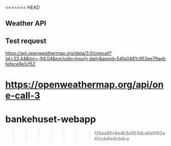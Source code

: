 <<<<<<< HEAD
## Weather API

## Test request

https://api.openweathermap.org/data/3.0/onecall?lat=33.44&lon=-94.04&exclude=hourly,daily&appid=54fa0481c953ee79aebfefece9e1cf52

https://openweathermap.org/api/one-call-3
=======
# bankehuset-webapp
>>>>>>> 126ea85c6e4b3e953dca0e0f62a45cda5e4cbdca
